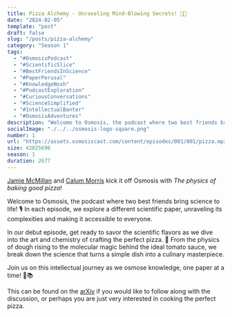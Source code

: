 ```yaml
---
title: Pizza Alchemy - Unraveling Mind-Blowing Secrets! 🍕✨
date: "2024-02-05"
template: "post"
draft: false
slug: "/posts/pizza-alchemy"
category: "Season 1"
tags:
  - "#OsmosisPodcast"
  - "#ScientificSlice"
  - "#BestFriendsInScience"
  - "#PaperPerusal"
  - "#KnowledgeNosh"
  - "#PodcastExploration"
  - "#CuriousConversations"
  - "#ScienceSimplified"
  - "#IntellectualBanter"
  - "#OsmosisAdventures"
description: "Welcome to Osmosis, the podcast where two best friends bring science to life! 🎙️ In each episode, we explore a different scientific paper, unraveling its complexities and making it accessible to everyone."
socialImage: "./../../osmosis-logo-square.png"
number: 1
url: "https://assets.osmosiscast.com/content/episodes/001/001/pizza.mp3"
size: 42825696
season: 1
duration: 2677
---
```


[Jamie McMillan](https://www.linkedin.com/in/jamie-mcmillan-metrology/) and [Calum Morris](https://www.linkedin.com/in/calum-morris-7015a028b/) kick it off Osmosis with _The physics of baking good pizza_!

Welcome to Osmosis, the podcast where two best friends bring science to life! 🎙️ In each episode, we explore a different scientific paper, unraveling its complexities and making it accessible to everyone.

In our debut episode, get ready to savor the scientific flavors as we dive into the art and chemistry of crafting the perfect pizza. 🍕 From the physics of dough rising to the molecular magic behind the ideal tomato sauce, we break down the science that turns a simple dish into a culinary masterpiece.

Join us on this intellectual journey as we osmose knowledge, one paper at a time! 🧪📚

This can be found on the [arXiv](https://arxiv.org/abs/1806.08790) if you would like to follow along with the discussion, or perhaps you are just very interested in cooking the perfect pizza.
